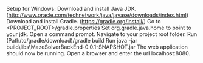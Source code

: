 Setup for Windows:
	Download and install Java JDK. (http://www.oracle.com/technetwork/java/javase/downloads/index.html)	
	Download and install Gradle. (https://gradle.org/install/)
	Go to <PROJECT_ROOT>/gradle.properties
		Set org.gradle.java.home to point to your jdk.
	Open a command prompt.
		Navigate to your project root folder.
		Run (Path/to/gradle/download)/gradle build
		Run java -jar build\libs\MazeSolverBackEnd-0.0.1-SNAPSHOT.jar
The web application should now be running. Open a browser and enter the url localhost:8080.
